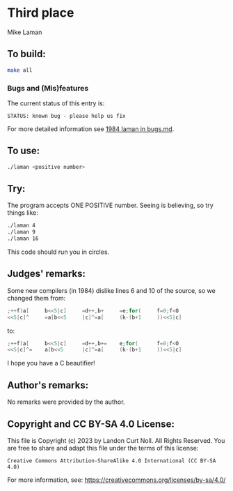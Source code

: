# Third place

Mike Laman


## To build:

```sh
make all
```


### Bugs and (Mis)features

The current status of this entry is:

```
STATUS: known bug - please help us fix
```

For more detailed information see [1984 laman in bugs.md](/bugs.md#1984-laman).


## To use:

```sh
./laman <positive number>
```


## Try:

The program accepts ONE POSITIVE number.  Seeing is believing, so try things
like:

```sh
./laman 4
./laman 9
./laman 16
```

This code should run you in circles.

## Judges' remarks:

Some new compilers (in 1984) dislike lines 6 and 10 of the source, so we changed
them from:

```c
;++f)a[		b<<5|c]		=d++,b+		=e;for(		f=0;f<O
<<5|c]^		=a[b<<5		|c]^=a[		(k-(b+1		))<<5|c]
```

to:

```c
;++f)a[		b<<5|c]		=d++,b+=	e;for(		f=0;f<O
<<5|c]^=	a[b<<5		|c]^=a[		(k-(b+1		))<<5|c]
```

I hope you have a C beautifier!

## Author's remarks:

No remarks were provided by the author.

## Copyright and CC BY-SA 4.0 License:

This file is Copyright (c) 2023 by Landon Curt Noll.  All Rights Reserved.
You are free to share and adapt this file under the terms of this license:

    Creative Commons Attribution-ShareAlike 4.0 International (CC BY-SA 4.0)

For more information, see: https://creativecommons.org/licenses/by-sa/4.0/
